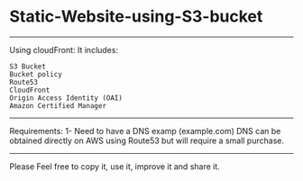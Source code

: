 # Static-Website-using-S3-bucket
-----------------------------------
Using cloudFront:
It includes:

    S3 Bucket 
    Bucket policy
    Route53
    CloudFront
    Origin Access Identity (OAI)
    Amazon Certified Manager
    
-----------------------------------
Requirements: 
   1- Need to have a DNS examp (example.com) 
      DNS can be obtained directly on AWS using Route53 but will require a small purchase.
    
-----------------------------------

   Please Feel free to copy it, use it, improve it and share it.
    
